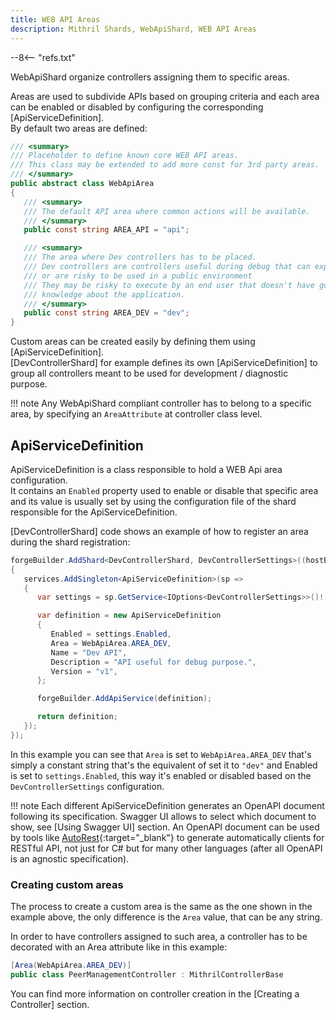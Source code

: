 ```yaml
---
title: WEB API Areas
description: Mithril Shards, WebApiShard, WEB API Areas
---
```


--8<-- "refs.txt"

WebApiShard organize controllers assigning them to specific areas.  

Areas are used to subdivide APIs based on grouping criteria and each area can be enabled or disabled by configuring the corresponding [ApiServiceDefinition].  
By default two areas are defined:

```c#
/// <summary>
/// Placeholder to define known core WEB API areas.
/// This class may be extended to add more const for 3rd party areas.
/// </summary>
public abstract class WebApiArea
{
   /// <summary>
   /// The default API area where common actions will be available.
   /// </summary>
   public const string AREA_API = "api";

   /// <summary>
   /// The area where Dev controllers has to be placed.
   /// Dev controllers are controllers useful during debug that can expose internal details
   /// or are risky to be used in a public environment
   /// They may be risky to execute by an end user that doesn't have good technical details
   /// knowledge about the application.
   /// </summary>
   public const string AREA_DEV = "dev";
}
```



Custom areas can be created easily by defining them using [ApiServiceDefinition].  
[DevControllerShard] for example defines its own [ApiServiceDefinition] to group all controllers meant to be used for development / diagnostic purpose.

!!! note
	Any WebApiShard compliant controller has to belong to a specific area, by specifying an `AreaAttribute` at controller class level.



## ApiServiceDefinition

ApiServiceDefinition is a class responsible to hold a WEB Api area configuration.  
It contains an `Enabled` property used to enable or disable that specific area and its value is usually set by using the configuration file of the shard responsible for the ApiServiceDefinition.

[DevControllerShard] code shows an example of how to register an area during the shard registration:

```c#
forgeBuilder.AddShard<DevControllerShard, DevControllerSettings>((hostBuildContext, services) =>
{
   services.AddSingleton<ApiServiceDefinition>(sp =>
   {
      var settings = sp.GetService<IOptions<DevControllerSettings>>()!.Value;

      var definition = new ApiServiceDefinition
      {
         Enabled = settings.Enabled,
         Area = WebApiArea.AREA_DEV,
         Name = "Dev API",
         Description = "API useful for debug purpose.",
         Version = "v1",
      };

      forgeBuilder.AddApiService(definition);

      return definition;
   });
});
```

In this example you can see that `Area` is set to `WebApiArea.AREA_DEV` that's simply a constant string that's the equivalent of set it to `"dev"` and Enabled is set to `settings.Enabled`, this way it's enabled or disabled based on the `DevControllerSettings` configuration.

!!! note
	Each different ApiServiceDefinition generates an OpenAPI document following its specification.
	Swagger UI allows to select which document to show, see [Using Swagger UI] section.
	An OpenAPI document can be used by tools like [AutoRest](https://github.com/Azure/autorest){:target="_blank"} to generate automatically clients for RESTful API, not just for C# but for many other languages (after all OpenAPI is an agnostic specification).



### Creating custom areas

The process to create a custom area is the same as the one shown in the example above, the only difference is the `Area` value, that can be any string.

In order to have controllers assigned to such area, a controller has to be decorated with an Area attribute like in this example:

```c#
[Area(WebApiArea.AREA_DEV)]
public class PeerManagementController : MithrilControllerBase
```

You can find more information on controller creation in the [Creating a Controller] section.